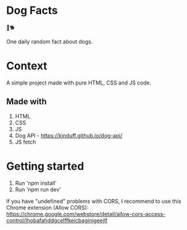 # Dog Facts

:dog::dog2:

One daily random fact about dogs.

# Context

A simple project made with pure HTML, CSS and JS code.

## Made with

1. HTML
2. CSS
3. JS
4. Dog API - https://kinduff.github.io/dog-api/
5. JS fetch

# Getting started

1. Run 'npm install'
2. Run 'npm run dev'

If you have "undefined" problems with CORS, I recommend to use this Chrome extension (Allow CORS):
https://chrome.google.com/webstore/detail/allow-cors-access-control/lhobafahddgcelffkeicbaginigeejlf